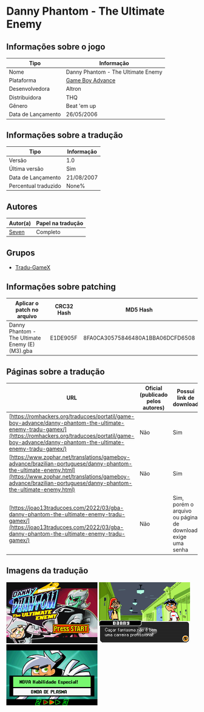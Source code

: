 # Danny Phantom - The Ultimate Enemy

## Informações sobre o jogo

| Tipo | Informação |
| ----------- | ----------- |
| Nome | Danny Phantom \- The Ultimate Enemy |
| Plataforma | [Game Boy Advance](../) |
| Desenvolvedora | Altron |
| Distribuidora | THQ |
| Gênero | Beat 'em up |
| Data de Lançamento | 26/05/2006 |

## Informações sobre a tradução

| Tipo | Informação |
| ----------- | ----------- |
| Versão | 1\.0 |
| Última versão | Sim |
| Data de Lançamento | 21/08/2007 |
| Percentual traduzido | None% |

## Autores

| Autor(a) | Papel na tradução |
| ----------- | ----------- |
| [Seven](../../../autores/seven/) | Completo |

## Grupos

* [Tradu\-GameX](../../../grupos/tradu-gamex/)

## Informações sobre patching

| Aplicar o patch no arquivo | CRC32 Hash | MD5 Hash |
| ----------- | ----------- | ----------- |
| Danny Phantom \- The Ultimate Enemy \(E\) \(M3\)\.gba | E1DE905F | 8FA0CA30575846480A1BBA06DCFD6508 |

## Páginas sobre a tradução

| URL | Oficial (publicado pelos autores) | Possuí link de download |
| ----------- | ----------- | ----------- |
| [https://romhackers.org/traducoes/portatil/game-boy-advance/danny-phantom-the-ultimate-enemy-tradu-gamex/](https://romhackers.org/traducoes/portatil/game-boy-advance/danny-phantom-the-ultimate-enemy-tradu-gamex/) | Não | Sim |
| [https://www.zophar.net/translations/gameboy-advance/brazilian-portuguese/danny-phantom-the-ultimate-enemy.html](https://www.zophar.net/translations/gameboy-advance/brazilian-portuguese/danny-phantom-the-ultimate-enemy.html) | Não | Sim |
| [https://joao13traducoes.com/2022/03/gba-danny-phantom-the-ultimate-enemy-tradu-gamex/](https://joao13traducoes.com/2022/03/gba-danny-phantom-the-ultimate-enemy-tradu-gamex/) | Não | Sim, porém o arquivo ou página de download exige uma senha |

## Imagens da tradução

![Imagem de exemplo da tradução 1](1.png)
![Imagem de exemplo da tradução 2](2.png)
![Imagem de exemplo da tradução 3](3.png)